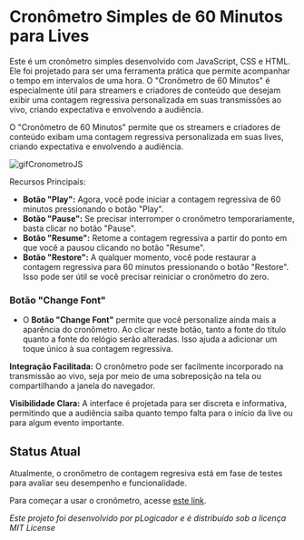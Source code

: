# Cronômetro Simples de 60 Minutos para Lives

Este é um cronômetro simples desenvolvido com JavaScript, CSS e HTML. Ele foi projetado para ser uma ferramenta prática que permite acompanhar o tempo em intervalos de uma hora. O "Cronômetro de 60 Minutos" é especialmente útil para streamers e criadores de conteúdo que desejam exibir uma contagem regressiva personalizada em suas transmissões ao vivo, criando expectativa e envolvendo a audiência.

O "Cronômetro de 60 Minutos" permite que os streamers e criadores de conteúdo exibam uma contagem regressiva personalizada em suas lives, criando expectativa e envolvendo a audiência.

![gifCronometroJS](https://github.com/pLogicador/Cronometro/assets/113561981/732d03df-b5a0-4313-a2a7-69fa184e72dd)


Recursos Principais:

- **Botão "Play":** Agora, você pode iniciar a contagem regressiva de 60 minutos pressionando o botão "Play".
- **Botão "Pause":** Se precisar interromper o cronômetro temporariamente, basta clicar no botão "Pause".
- **Botão "Resume":** Retome a contagem regressiva a partir do ponto em que você a pausou clicando no botão "Resume".
- **Botão "Restore":** A qualquer momento, você pode restaurar a contagem regressiva para 60 minutos pressionando o botão "Restore". Isso pode ser útil se você precisar reiniciar o cronômetro do zero.

### Botão "Change Font"

- O **Botão "Change Font"** permite que você personalize ainda mais a aparência do cronômetro. Ao clicar neste botão, tanto a fonte do título quanto a fonte do relógio serão alteradas. Isso ajuda a adicionar um toque único à sua contagem regressiva.


**Integração Facilitada:** O cronômetro pode ser facilmente incorporado na transmissão ao vivo, seja por meio de uma sobreposição na tela ou compartilhando a janela do navegador.

**Visibilidade Clara:** A interface é projetada para ser discreta e informativa, permitindo que a audiência saiba quanto tempo falta para o início da live ou para algum evento importante.

## Status Atual

Atualmente, o cronômetro de contagem regresiva está em fase de testes para avaliar seu desempenho e funcionalidade.
 
Para começar a usar o cronômetro, acesse [este link](https://plogicador.github.io/Cronometro/).

*Este projeto foi desenvolvido por pLogicador e é distribuído sob a licença MIT License*
